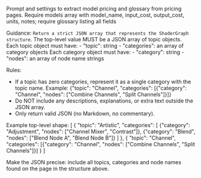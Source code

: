 Prompt and settings to extract model pricing and glossary from pricing pages. Require models array with model_name, input_cost, output_cost, units, notes; require glossary listing all fields

Guidance: `Return a strict JSON array that represents the ShaderGraph structure`.
  The top-level value MUST be a JSON array of topic objects. Each topic object must have:
    - "topic": string
    - "categories": an array of category objects
  Each category object must have:
    - "category": string
    - "nodes": an array of node name strings

Rules:
  - If a topic has zero categories, represent it as a single category with the topic name.
    Example: {"topic": "Channel", "categories": [{"category": "Channel", "nodes": ["Combine Channels", "Split Channels"]}]}
  - Do NOT include any descriptions, explanations, or extra text outside the JSON array.
  - Only return valid JSON (no Markdown, no commentary). 

Example top-level shape:
  [
    {
      "topic": "Artistic",
      "categories": [
        {"category": "Adjustment", "nodes": ["Channel Mixer", "Contrast"]},
        {"category": "Blend", "nodes": ["Blend Node A", "Blend Node B"]}
      ]
    },
    {
      "topic": "Channel",
      "categories": [{"category": "Channel", "nodes": ["Combine Channels", "Split Channels"]}]
    }
  ]

Make the JSON precise: include all topics, categories and node names found on the page in the structure above.
